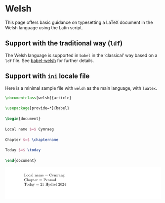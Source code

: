 # Welsh

This page offers basic guidance on typesetting a LaTeX document in the
Welsh language using the Latin script.

## Support with the traditional way (`ldf`)

The Welsh language is supported in `babel` in the ‘classical’ way
based on a `ldf` file. See [babel-welsh](https://ctan.org/pkg/babel-welsh)
for further details.

## Support with `ini` locale file

Here is a minimal sample file with `welsh` as the main language, with `luatex`.

```tex
\documentclass[welsh]{article}

\usepackage[provide=*]{babel}

\begin{document}

Local name $=$ Cymraeg

Chapter $=$ \chaptername

Today $=$ \today

\end{document}
```

![](../media/locale-welsh.png)